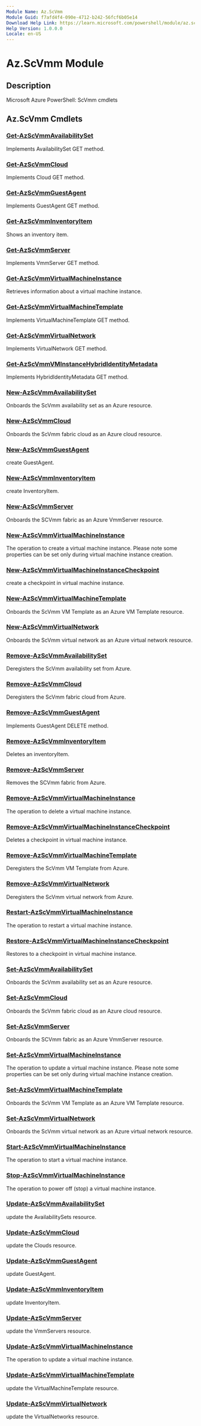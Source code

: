 ```yaml
---
Module Name: Az.ScVmm
Module Guid: f7afd4f4-090e-4712-b242-56fcf6b05e14
Download Help Link: https://learn.microsoft.com/powershell/module/az.scvmm
Help Version: 1.0.0.0
Locale: en-US
---
```


# Az.ScVmm Module
## Description
Microsoft Azure PowerShell: ScVmm cmdlets

## Az.ScVmm Cmdlets
### [Get-AzScVmmAvailabilitySet](Get-AzScVmmAvailabilitySet.md)
Implements AvailabilitySet GET method.

### [Get-AzScVmmCloud](Get-AzScVmmCloud.md)
Implements Cloud GET method.

### [Get-AzScVmmGuestAgent](Get-AzScVmmGuestAgent.md)
Implements GuestAgent GET method.

### [Get-AzScVmmInventoryItem](Get-AzScVmmInventoryItem.md)
Shows an inventory item.

### [Get-AzScVmmServer](Get-AzScVmmServer.md)
Implements VmmServer GET method.

### [Get-AzScVmmVirtualMachineInstance](Get-AzScVmmVirtualMachineInstance.md)
Retrieves information about a virtual machine instance.

### [Get-AzScVmmVirtualMachineTemplate](Get-AzScVmmVirtualMachineTemplate.md)
Implements VirtualMachineTemplate GET method.

### [Get-AzScVmmVirtualNetwork](Get-AzScVmmVirtualNetwork.md)
Implements VirtualNetwork GET method.

### [Get-AzScVmmVMInstanceHybridIdentityMetadata](Get-AzScVmmVMInstanceHybridIdentityMetadata.md)
Implements HybridIdentityMetadata GET method.

### [New-AzScVmmAvailabilitySet](New-AzScVmmAvailabilitySet.md)
Onboards the ScVmm availability set as an Azure resource.

### [New-AzScVmmCloud](New-AzScVmmCloud.md)
Onboards the ScVmm fabric cloud as an Azure cloud resource.

### [New-AzScVmmGuestAgent](New-AzScVmmGuestAgent.md)
create GuestAgent.

### [New-AzScVmmInventoryItem](New-AzScVmmInventoryItem.md)
create InventoryItem.

### [New-AzScVmmServer](New-AzScVmmServer.md)
Onboards the SCVmm fabric as an Azure VmmServer resource.

### [New-AzScVmmVirtualMachineInstance](New-AzScVmmVirtualMachineInstance.md)
The operation to create a virtual machine instance.
Please note some properties can be set only during virtual machine instance creation.

### [New-AzScVmmVirtualMachineInstanceCheckpoint](New-AzScVmmVirtualMachineInstanceCheckpoint.md)
create a checkpoint in virtual machine instance.

### [New-AzScVmmVirtualMachineTemplate](New-AzScVmmVirtualMachineTemplate.md)
Onboards the ScVmm VM Template as an Azure VM Template resource.

### [New-AzScVmmVirtualNetwork](New-AzScVmmVirtualNetwork.md)
Onboards the ScVmm virtual network as an Azure virtual network resource.

### [Remove-AzScVmmAvailabilitySet](Remove-AzScVmmAvailabilitySet.md)
Deregisters the ScVmm availability set from Azure.

### [Remove-AzScVmmCloud](Remove-AzScVmmCloud.md)
Deregisters the ScVmm fabric cloud from Azure.

### [Remove-AzScVmmGuestAgent](Remove-AzScVmmGuestAgent.md)
Implements GuestAgent DELETE method.

### [Remove-AzScVmmInventoryItem](Remove-AzScVmmInventoryItem.md)
Deletes an inventoryItem.

### [Remove-AzScVmmServer](Remove-AzScVmmServer.md)
Removes the SCVmm fabric from Azure.

### [Remove-AzScVmmVirtualMachineInstance](Remove-AzScVmmVirtualMachineInstance.md)
The operation to delete a virtual machine instance.

### [Remove-AzScVmmVirtualMachineInstanceCheckpoint](Remove-AzScVmmVirtualMachineInstanceCheckpoint.md)
Deletes a checkpoint in virtual machine instance.

### [Remove-AzScVmmVirtualMachineTemplate](Remove-AzScVmmVirtualMachineTemplate.md)
Deregisters the ScVmm VM Template from Azure.

### [Remove-AzScVmmVirtualNetwork](Remove-AzScVmmVirtualNetwork.md)
Deregisters the ScVmm virtual network from Azure.

### [Restart-AzScVmmVirtualMachineInstance](Restart-AzScVmmVirtualMachineInstance.md)
The operation to restart a virtual machine instance.

### [Restore-AzScVmmVirtualMachineInstanceCheckpoint](Restore-AzScVmmVirtualMachineInstanceCheckpoint.md)
Restores to a checkpoint in virtual machine instance.

### [Set-AzScVmmAvailabilitySet](Set-AzScVmmAvailabilitySet.md)
Onboards the ScVmm availability set as an Azure resource.

### [Set-AzScVmmCloud](Set-AzScVmmCloud.md)
Onboards the ScVmm fabric cloud as an Azure cloud resource.

### [Set-AzScVmmServer](Set-AzScVmmServer.md)
Onboards the SCVmm fabric as an Azure VmmServer resource.

### [Set-AzScVmmVirtualMachineInstance](Set-AzScVmmVirtualMachineInstance.md)
The operation to update a virtual machine instance.
Please note some properties can be set only during virtual machine instance creation.

### [Set-AzScVmmVirtualMachineTemplate](Set-AzScVmmVirtualMachineTemplate.md)
Onboards the ScVmm VM Template as an Azure VM Template resource.

### [Set-AzScVmmVirtualNetwork](Set-AzScVmmVirtualNetwork.md)
Onboards the ScVmm virtual network as an Azure virtual network resource.

### [Start-AzScVmmVirtualMachineInstance](Start-AzScVmmVirtualMachineInstance.md)
The operation to start a virtual machine instance.

### [Stop-AzScVmmVirtualMachineInstance](Stop-AzScVmmVirtualMachineInstance.md)
The operation to power off (stop) a virtual machine instance.

### [Update-AzScVmmAvailabilitySet](Update-AzScVmmAvailabilitySet.md)
update the AvailabilitySets resource.

### [Update-AzScVmmCloud](Update-AzScVmmCloud.md)
update the Clouds resource.

### [Update-AzScVmmGuestAgent](Update-AzScVmmGuestAgent.md)
update GuestAgent.

### [Update-AzScVmmInventoryItem](Update-AzScVmmInventoryItem.md)
update InventoryItem.

### [Update-AzScVmmServer](Update-AzScVmmServer.md)
update the VmmServers resource.

### [Update-AzScVmmVirtualMachineInstance](Update-AzScVmmVirtualMachineInstance.md)
The operation to update a virtual machine instance.

### [Update-AzScVmmVirtualMachineTemplate](Update-AzScVmmVirtualMachineTemplate.md)
update the VirtualMachineTemplate resource.

### [Update-AzScVmmVirtualNetwork](Update-AzScVmmVirtualNetwork.md)
update the VirtualNetworks resource.

